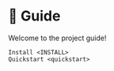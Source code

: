 <!--
SPDX-FileCopyrightText: © 2025 Romain Brault <mail@romainbrault.com>

SPDX-License-Identifier: CC0-1.0
-->

# 🧭 Guide

Welcome to the project guide!

```{toctree}
Install <INSTALL>
Quickstart <quickstart>
```
